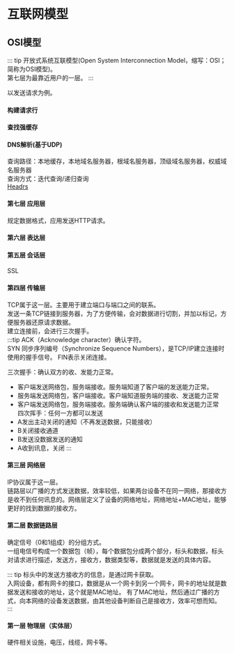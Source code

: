# 互联网模型

## OSI模型

::: tip
开放式系统互联模型(Open System Interconnection Model，缩写：OSI；简称为OSI模型)。  
第七层为最靠近用户的一层。
:::

以发送请求为例。
#### 构建请求行
#### 查找强缓存

#### DNS解析(基于UDP)

查询路径：本地缓存，本地域名服务器，根域名服务器，顶级域名服务器，权威域名服务器  
查询方式：迭代查询/递归查询  
[Headrs]('./headers.md)

#### 第七层 应用层

规定数据格式，应用发送HTTP请求。

#### 第六层 表达层

#### 第五层 会话层
SSL

<!-- #### 安全层 -->


#### 第四层 传输层
TCP属于这一层。主要用于建立端口与端口之间的联系。  
发送一条TCP链接到服务器，为了方便传输，会对数据进行切割，并加以标记，方便服务器还原请求数据。  
建立连接前，会进行三次握手。  
:::tip
ACK（Acknowledge character）确认字符。   
SYN 同步序列编号（Synchronize Sequence Numbers），是TCP/IP建立连接时使用的握手信号。
FIN表示关闭连接。   

三次握手：确认双方的收、发能力正常。  
- 客户端发送网络包，服务端接收。服务端知道了客户端的发送能力正常。
- 服务端发送网络包，客户端接收。客户端知道服务端的接收、发送能力正常
- 客户端发送网络包，服务端接收。服务端确认客户端的接收和发送能力正常  
四次挥手：任何一方都可以发送
- A发出主动关闭的通知（不再发送数据，只能接收）
- B关闭接收通道
- B发送没数据发送的通知
- A收到讯息，关闭
:::

#### 第三层 网络层
IP协议属于这一层。  
链路层以广播的方式发送数据，效率较低，如果两台设备不在同一网络，那接收方是收不到任何讯息的。网络层定义了设备的网络地址，网络地址+MAC地址，能够更好的找到数据的接收方。

#### 第二层 数据链路层
确定信号（0和1组成）的分组方式。  
一组电信号构成一个数据包（帧），每个数据包分成两个部分，标头和数据，标头对请求进行描述，发送方，接收方，数据类型等，数据就是发送的具体内容。  


::: tip
标头中的发送方接收方的信息，是通过网卡获取。  
入网设备，都有网卡的接口，数据是从一个网卡到另一个网卡，网卡的地址就是数据发送和接收的地址，这个就是MAC地址。 
有了MAC地址，然后通过广播的方式，向本网络的设备发送数据，由其他设备判断自己是接收方，效率可想而知。  
:::

#### 第一层 物理层（实体层）

硬件相关设施，电压，线缆，网卡等。
